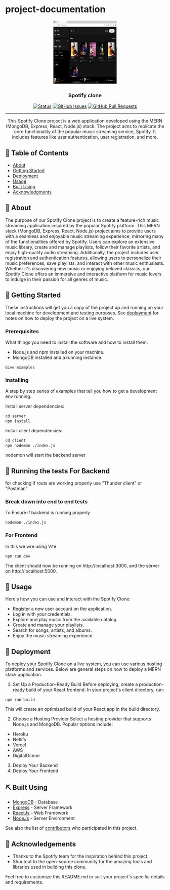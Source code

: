 # project-documentation

<p align="center">
  <a href="" rel="noopener">
 <img width=200px height=200px src="./public/assets/GEAR5.png" alt="Project logo"></a>
</p>

<h3 align="center">Spotify clone</h3>

<div align="center">

[![Status](https://img.shields.io/badge/status-active-success.svg)]()
[![GitHub Issues](https://img.shields.io/github/issues/kylelobo/The-Documentation-Compendium.svg)](https://github.com/Amit610/Spotify/issues)
[![GitHub Pull Requests](https://img.shields.io/github/issues-pr/kylelobo/The-Documentation-Compendium.svg)](https://github.com/kylelobo/The-Documentation-Compendium/pulls)

</div>

---

<p align="center">This Spotify Clone project is a web application developed using the MERN (MongoDB, Express, React, Node.js) stack. The project aims to replicate the core functionality of the popular music streaming service, Spotify. It includes features like user authentication, user registration, and more.
    <br> 
</p>

## 📝 Table of Contents

- [About](#about)
- [Getting Started](#getting_started)
- [Deployment](#deployment)
- [Usage](#usage)
- [Built Using](#built_using)
- [Acknowledgments](#acknowledgement)

## 🧐 About <a name = "about"></a>

The purpose of our Spotify Clone project is to create a feature-rich music streaming application inspired by the popular Spotify platform. This MERN stack (MongoDB, Express, React, Node.js) project aims to provide users with a seamless and enjoyable music streaming experience, mirroring many of the functionalities offered by Spotify. Users can explore an extensive music library, create and manage playlists, follow their favorite artists, and enjoy high-quality audio streaming. Additionally, the project includes user registration and authentication features, allowing users to personalize their music preferences, save playlists, and interact with other music enthusiasts. Whether it's discovering new music or enjoying beloved classics, our Spotify Clone offers an immersive and interactive platform for music lovers to indulge in their passion for all genres of music.

## 🏁 Getting Started <a name = "getting_started"></a>

These instructions will get you a copy of the project up and running on your local machine for development and testing purposes. See [deployment](#deployment) for notes on how to deploy the project on a live system.

### Prerequisites

What things you need to install the software and how to install them.

- Node.js and npm installed on your machine.
- MongoDB installed and a running instance.

```
Give examples
```

### Installing

A step by step series of examples that tell you how to get a development env running.

Install server dependencies:

```
cd server
npm install
```

Install client dependencies:

```
cd client
npm nodemon ./index.js
```

nodemon will start the backend server

## 🔧 Running the tests For Backend <a name = "tests"></a>

for checking if routs are working properly use "Thunder client" or "Postman"

### Break down into end to end tests

To Ensure if backend is running properly

```
nodemon ./index.js
```

### For Frontend

In this we wre using Vite

```
npm run dev
```

The client should now be running on http://localhost:3000, and the server on http://localhost:5000.

## 🎈 Usage <a name="usage"></a>

Here's how you can use and interact with the Spotify Clone:

- Register a new user account on the application.
- Log in with your credentials.
- Explore and play music from the available catalog.
- Create and manage your playlists.
- Search for songs, artists, and albums.
- Enjoy the music streaming experience.

## 🚀 Deployment <a name = "deployment"></a>

To deploy your Spotify Clone on a live system, you can use various hosting platforms and services. Below are general steps on how to deploy a MERN stack application.

1. Set Up a Production-Ready Build
   Before deploying, create a production-ready build of your React frontend. In your project's client directory, run:

```
npm run build
```

This will create an optimized build of your React app in the build directory.

2. Choose a Hosting Provider
   Select a hosting provider that supports Node.js and MongoDB. Popular options include:

- Heroku
- Netlify
- Vercel
- AWS
- DigitalOcean

3. Deploy Your Backend
4. Deploy Your Frontend

## ⛏️ Built Using <a name = "built_using"></a>

- [MongoDB](https://www.mongodb.com/) - Database
- [Express](https://expressjs.com/) - Server Framework
- [ReactJs](https://react.dev/) - Web Framework
- [NodeJs](https://nodejs.org/en/) - Server Environment

See also the list of [contributors](https://github.com/Amit610/Spotify-Clone/contributors) who participated in this project.

## 🎉 Acknowledgements <a name = "acknowledgement"></a>

- Thanks to the Spotify team for the inspiration behind this project.
- Shoutout to the open-source community for the amazing tools and libraries used in building this clone.

Feel free to customize this README.md to suit your project's specific details and requirements.
